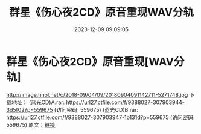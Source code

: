 ﻿---
title: 群星《伤心夜2CD》原音重现WAV分轨
date: 2023-12-09 09:09:05
categories: WAV车载音乐、镜像
tags: 华语中文
---
# 群星《伤心夜2CD》原音重现[WAV分轨]

http://image.hnol.net/c/2018-09/04/09/20180904091142711-5271748.jpg
下载地址：
(蓝光CD)A.rar: https://url27.ctfile.com/f/9388027-307903944-3d5f02?p=559675
(访问密码: 559675)
(蓝光CD)B.rar: https://url27.ctfile.com/f/9388027-307903947-1b131d?p=559675
(访问密码: 559675)
原文：[链接](https://blog.sina.com.cn/s/blog_1647c7e7601030xbp.html)